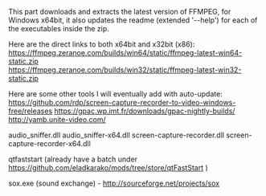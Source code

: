 This part downloads and extracts the latest version of FFMPEG, for Windows x64bit, 
it also updates the readme (extended '--help') for each of the executables inside the zip.

Here are the direct links to both x64bit and x32bit (x86): <br/>
<a href="https://ffmpeg.zeranoe.com/builds/win64/static/ffmpeg-latest-win64-static.zip">https://ffmpeg.zeranoe.com/builds/win64/static/ffmpeg-latest-win64-static.zip</a> <br/>
<a href="https://ffmpeg.zeranoe.com/builds/win32/static/ffmpeg-latest-win32-static.zip">https://ffmpeg.zeranoe.com/builds/win32/static/ffmpeg-latest-win32-static.zip</a> <br/>


Here are some other tools I will eventually add with auto-update:
https://github.com/rdp/screen-capture-recorder-to-video-windows-free/releases
https://gpac.wp.imt.fr/downloads/gpac-nightly-builds/
http://yamb.unite-video.com/

audio_sniffer.dll
audio_sniffer-x64.dll
screen-capture-recorder.dll
screen-capture-recorder-x64.dll

qtfaststart (already have a batch under https://github.com/eladkarako/mods/tree/store/qtFastStart )

sox.exe (sound exchange) - http://sourceforge.net/projects/sox